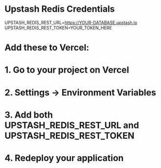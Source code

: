 # Upstash Redis Credentials

UPSTASH_REDIS_REST_URL=https://YOUR-DATABASE.upstash.io
UPSTASH_REDIS_REST_TOKEN=YOUR_TOKEN_HERE

# Add these to Vercel:
# 1. Go to your project on Vercel
# 2. Settings → Environment Variables
# 3. Add both UPSTASH_REDIS_REST_URL and UPSTASH_REDIS_REST_TOKEN
# 4. Redeploy your application
